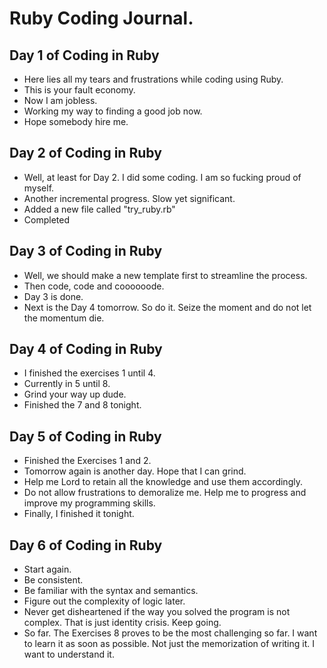 # Ruby Coding Journal. 



## Day 1 of Coding in Ruby
- Here lies all my tears and frustrations while coding using Ruby. 
- This is your fault economy. 
- Now I am jobless. 
- Working my way to finding a good job now. 
- Hope somebody hire me. 


## Day 2 of Coding in Ruby
- Well, at least for Day 2. I did some coding. I am so fucking proud of myself. 
- Another incremental progress. Slow yet significant. 
- Added a new file called "try_ruby.rb"
- Completed 


## Day 3 of Coding in Ruby 
- Well, we should make a new template first to streamline the process. 
- Then code, code and coooooode. 
- Day 3 is done. 
- Next is the Day 4 tomorrow. So do it. Seize the moment and do not let the momentum die. 


## Day 4 of Coding in Ruby
- I finished the exercises 1 until 4.
- Currently in 5 until 8. 
- Grind your way up dude.
- Finished the 7 and 8 tonight. 


## Day 5 of Coding in Ruby
- Finished the Exercises 1 and 2. 
- Tomorrow again is another day. Hope that I can grind. 
- Help me Lord to retain all the knowledge and use them accordingly. 
- Do not allow frustrations to demoralize me. Help me to progress and improve my programming skills. 
- Finally, I finished it tonight. 


## Day 6 of Coding in Ruby 
- Start again. 
- Be consistent.
- Be familiar with the syntax and semantics.
- Figure out the complexity of logic later. 
- Never get disheartened if the way you solved the program is not complex. That is just identity crisis. Keep going. 
- So far. The Exercises 8 proves to be the most challenging so far. I want to learn it as soon as possible. Not just the memorization of writing it. I want to understand it. 
